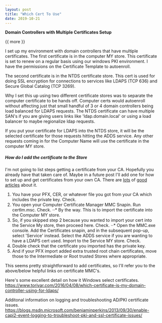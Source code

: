 ```yaml
---
layout: post
title: "Which Cert To Use"
date: 2019-10-21
---
```


**Domain Controllers with Multiple Certificates Setup**

{{ more }}

I set up my environment with domain controllers that have multiple certificates.  The first certificate is in the computer MY store.  This certificate is set to renew on a regular basis using our windows PKI environment.  I have the permissions on the Certificate Template to autoenroll.  

The second certificate is in the NTDS certificate store.  This cert is used for doing SSL encryption for connections to services like LDAPS (TCP 636) and Secure Global Catalog (TCP 3269).  

Why I set this up using two different certificate stores was to separate the computer certificate to be hands off.  Computer certs would autoenroll without affecting just that small handful of 3 or 4 domain controllers being load balanced for LDAPS requests.  The NTDS certificate can have multiple SAN's if you are giving users links like 'ldap.domain.local' or using a load balancer to maybe regionalize ldap requests.  

If you put your certificate for LDAPS into the NTDS store, it will be the selected certificate for those requests hitting the ADDS service.  Any other requests coming in for the Computer Name will use the certificate in the computer MY store.  

##### How do I add the certificate to the Store

I'm not going to list steps getting a certificate from your CA.  Hopefully you already have that taken care of.  Maybe in a future post I'll add one for how to set up and get certificates from your own CA.  There are [lots](https://www.altaro.com/hyper-v/request-ssl-windows-certificate-server/) of [good](https://blogs.msdn.microsoft.com/tysonpaul/2016/05/24/certificate-request-from-standalone-ca-certificate-authority-for-operations-manager-scom-2012r2/) [articles](https://www.leeejeffries.com/request-an-ssl-certificate-from-a-windows-ca-without-web-enrolment/) about it.  

1. You have your PFX, CER, or whatever file you got from your CA which includes the private key.  Check.
2. You open your Computer Certificate Manager MMC Snapin.  Run certlm.msc.  Check.
⋅⋅* By the way.  This is to import the certificate into the Computer MY store.
3. So, if you skipped step 2 because you wanted to import your cert into the Service My store, then proceed here.  Check.
⋅⋅* Open the MMC.exe console.  Add the Certificates snapin, and in the subsequent pop-up, select 'Service' instead.  Select the ADDS service if you are wanting to have a LDAPS cert used.  Import to the Service MY store.  Check.
4. Double check that the certificate you imported has the private key.
5. And if your PFX import added extra trusted root chain certificates, move those to the Intermediate or Root trusted Stores where appropriate.  

This seems pretty straightforward to add certificates, so I'll refer you to the above/below helpful links on certificate MMC's.  


Here's some excellent detail on how it Windows select certificates.
https://www.torivar.com/2016/04/08/which-certificate-is-my-domain-controller-using-for-ldaps/

Additonal information on logging and troubleshooting AD/PKI certificate issues.
https://blogs.msdn.microsoft.com/benjaminperkins/2013/09/30/enable-capi2-event-logging-to-troubleshoot-pki-and-ssl-certificate-issues/
